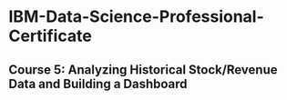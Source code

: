 # IBM-Data-Science-Professional-Certificate
## Course 5: Analyzing Historical Stock/Revenue Data and Building a Dashboard
